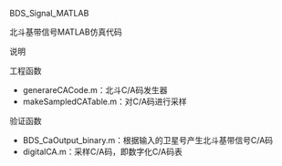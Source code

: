 BDS_Signal_MATLAB

北斗基带信号MATLAB仿真代码

说明

工程函数

- generareCACode.m：北斗C/A码发生器
- makeSampledCATable.m：对C/A码进行采样

验证函数

- BDS_CaOutput_binary.m：根据输入的卫星号产生北斗基带信号C/A码
- digitalCA.m：采样C/A码，即数字化C/A码表
